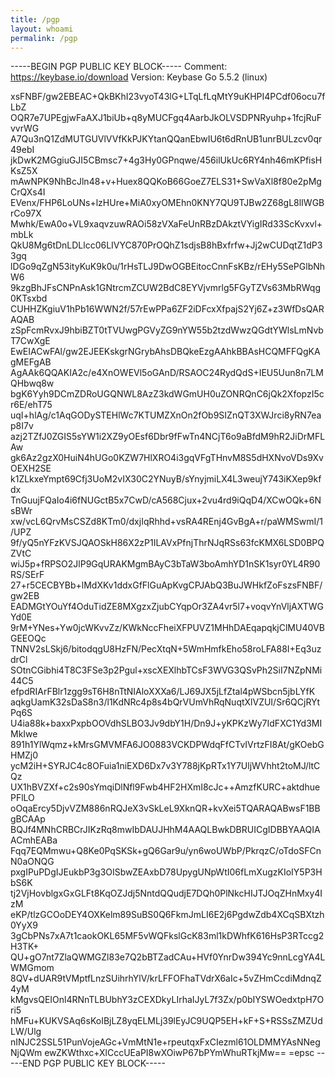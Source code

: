 ```yaml
---
title: /pgp
layout: whoami
permalink: /pgp
---
```

-----BEGIN PGP PUBLIC KEY BLOCK-----
Comment: https://keybase.io/download
Version: Keybase Go 5.5.2 (linux)

xsFNBF/gw2EBEAC+QkBKhI23vyoT43lG+LTqLfLqMtY9uKHPI4PCdf06ocu7fLbZ
OQR7e7UPEgjwFaAXJ1biUb+q8yMUCFgq4AarbJkOLVSDPNRyuhp+1fcjRuFvvrWG
A7Qu3nQ1ZdMUTGUVlVVfKkPJKYtanQQanEbwIU6t6dRnUB1unrBULzcv0qr49ebI
jkDwK2MGgiuGJI5CBmsc7+4g3Hy0GPnqwe/456ilUkUc6RY4nh46mKPfisHKsZ5X
mAwNPK9NhBcJln48+v+Huex8QQKoB66GoeZ7ELS31+SwVaXl8f80e2pMgCrQXs4I
EVenx/FHP6LoUNs+lzHUre+MiA0xyOMEhn0KNY7QU9TJBw2Z68gL8lIWGBrCo97X
Mwhk/EwA0o+VL9xaqvzuwRAOi58zVXaFeUnRBzDAkztVYigIRd33ScKvxvl+mbLk
QkU8Mg6tDnLDLlcc06LIVYC870PrOQhZ1sdjsB8hBxfrfw+Jj2wCUDqtZ1dP33gq
lDGo9qZgN53ityKuK9k0u/1rHsTLJ9DwOGBEitocCnnFsKBz/rEHy5SePGlbNhW6
9kzgBhJFsCNPnAsk1GNtrcmZCUW2BdC8EYVjvmrlg5FGyTZVs63MbRWqg0KTsxbd
CUHHZKgiuV1hPb16WWN2f/57rEwPPa6ZF2iDFcxXfpajS2Yj6Z+z3WfDsQARAQAB
zSpFcmRvxJ9hbiBZT0tTVUwgPGVyZG9nYW55b2tzdWwzQGdtYWlsLmNvbT7CwXgE
EwEIACwFAl/gw2EJEEKskgrNGrybAhsDBQkeEzgAAhkBBAsHCQMFFQgKAgMEFgAB
AgAAk6QQAKIA2c/e4XnOWEVl5oGAnD/RSAOC24RydQdS+IEU5Uun8n7LMQHbwq8w
bgK6Yyh9DCmZDRoUGQNWL8AzZ3kdWGmUH0uZONRQnC6jQk2XfopzI5cr6E/ehT75
uqI+hlAg/c1AqGODySTEHlWc7KTUMZXnOn2fOb9SIZnQT3XWJrci8yRN7eap8I7v
azj2TZfJ0ZGIS5sYW1i2XZ9yOEsf6Dbr9fFwTn4NCjT6o9aBfdM9hR2JiDrMFLAw
gk6Az2gzX0HuiN4hUGo0KZW7HlXRO4i3gqVFgTHnvM8S5dHXNvoVDs9XvOEXH2SE
k1ZLkxeYmpt69Cfj3UoM2vIX30C2YNuyB/sYnyjmiLX4L3weujY743iKXep9kfdx
TnGuujFQaIo4i6fNUGctB5x7CwD/cA568Cjux+2vu4rd9iQqD4/XCwOQk+6NsBWr
xw/vcL6QrvMsCSZd8KTm0/dxjIqRhhd+vsRA4REnj4GvBgA+r/paWMSwmI/1/UPZ
9f/yQ5nYFzKVSJQAOSkH86X2zP1ILAVxPfnjThrNJqRSs63fcKMX6LSD0BPQZVtC
wiJ5p+fRPSO2JlP9GqURAKMgmBAyC3bTaW3boAmhYD1nSK1syr0YL4R90RS/SErF
27+r5CECBYBb+lMdXKv1ddxGfFlGuApKvgCPJAbQ3BuJWHkfZoFszsFNBF/gw2EB
EADMGtYOuYf4OduTidZE8MXgzxZjubCYqpOr3ZA4vr5l7+voqvYnVljAXTWGYd0E
9rM+YNes+Yw0jcWKvvZz/KWkNccFheiXFPUVZ1MHhDAEqapqkjClMU40VBGEEOQc
TNNV2sLSkj6/bitodqgU8HzFN/PecXtqN+5WmHmfkEho58roLFA88I+Eq3uzdrCl
SOtnCGibhi4T8C3FSe3p2Pgul+xscXEXlhbTCsF3WVG3QSvPh2SiI7NZpNMi44C5
efpdRIArFBlr1zgg9sT6H8nTtNIAloXXXa6/LJ69JX5jLfZtal4pWSbcn5jbLYfK
aqkgUamK32sDaS8n3/l1KdNRc4p8s4bQrVUmVhRqNuqtXlVZUI/Sr6QCjRYtPq6S
U4ia88k+baxxPxpbOOVdhSLBO3Jv9dbY1H/Dn9J+yKPKzWy7IdFXC1Yd3MIMkIwe
891h1YlWqmz+kMrsGMVMFA6JO0883VCKDPWdqFfCTvIVrtzFI8At/gKOebGHMZj0
ycM2iH+SYRJC4c8OFuia1niEXD6Dx7v3Y788jKpRTx1Y7UljWVhht2toMJ/ltCQz
UX1hBVZXf+c2s90sYmqiDlNfl9Fwb4HF2HXmI8cJc++AmzfKURC+aktdhuePFlLO
oOqaErcy5DjvVZM886nRQJeX3vSkLeL9XknQR+kvXei5TQARAQABwsF1BBgBCAAp
BQJf4MNhCRBCrJIKzRq8mwIbDAUJHhM4AAQLBwkDBRUICgIDBBYAAQIAACmhEABa
Fqq7EQMmwu+Q8Ke0PqSKSk+gQ6Gar9u/yn6woUWbP/PkrqzC/oTdoSFCnN0aONQG
pxgIPuPDgIJEukbP3g3OISbwZEAxbD78UpygUNpWtI06fLmXugzKIoIY5P3HbS6K
tj2VjHovblgxGxGLFt8KqOZJdj5NntdQQudjE7DQh0PlNkcHIJTJOqZHnMxy4IzM
eKP/tlzGCOoDEY4OXKelm89SuBS0Q6FkmJmLI6E2j6PgdwZdb4XCqSBXtzh0YyX9
3gCbPNs7xA7t1caokOKL65MF5vWQFkslGcK83ml1kDWhfK616HsP3RTccg2H3TK+
QU+gO7nt7ZlaQWMGZl83e7Q2bBTZadCAu+HVf0YnrDw394Yc9nnLcgYA4LWMGmom
8QV+dUAR9tVMptfLnzSUihrhYlV/krLFFOFhaTVdrX6aIc+5vZHmCcdiMdnqZ4yM
kMgvsQEIOnl4RNnTLBUbhY3zCEXDkyLIrhaIJyL7f3Zx/p0bIYSWOedxtpH7Ori5
hMFu+KUKVSAq6sKoIBjLZ8yqELMLj39lEyJC9UQP5EH+kF+S+RSSsZMZUdLW/Ulg
nINJC2SSL51PunVojeAGc+VmMtN1e+rpeutqxFxCIezml61OLDMMYAsNNegNjQWm
ewZKWthxc+XlCccUEaPI8wXOiwP67bPYmWhuRTkjMw==
=epsc
-----END PGP PUBLIC KEY BLOCK-----
